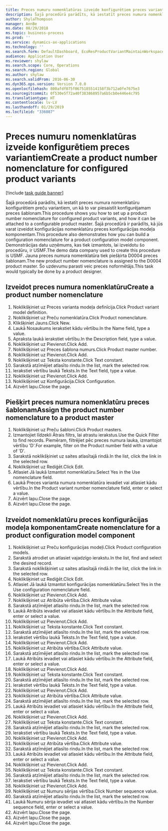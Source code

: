 ```yaml
---
title: Preces numuru nomenklatūras izveide konfigurētiem preces variantiem
description: Šajā procedūrā parādīts, kā iestatīt preces numura nomenklatūru konfigurētiem preču variantiem, un kā to var piesaistīt konfigurējamam preces šablonam.
author: ShylaThompson
manager: AnnBe
ms.date: 08/29/2018
ms.topic: business-process
ms.prod: ''
ms.service: dynamics-ax-applications
ms.technology: ''
ms.search.form: DefaultDashboard, EcoResProductVariantMaintainWorkspace, EcoResNomenclature, EcoResProductListPage, EcoResProductDetails, PCProductConfigurationModelListPage, PCProductConfigurationModelDetails
audience: Application User
ms.reviewer: shylaw
ms.search.scope: Core, Operations
ms.search.region: Global
ms.author: shylaw
ms.search.validFrom: 2016-06-30
ms.dyn365.ops.version: Version 7.0.0
ms.openlocfilehash: 800afdf075f0675185514158f3b712a0fe7675e3
ms.sourcegitcommit: 0f530e5f72a40f383868957a6b5cb0e446e4c795
ms.translationtype: HT
ms.contentlocale: lv-LV
ms.lasthandoff: 01/29/2019
ms.locfileid: "336087"
---
```

# <a name="create-a-product-number-nomenclature-for-configured-product-variants"></a><span data-ttu-id="9203b-103">Preces numuru nomenklatūras izveide konfigurētiem preces variantiem</span><span class="sxs-lookup"><span data-stu-id="9203b-103">Create a product number nomenclature for configured product variants</span></span>

[!include [task guide banner](../../includes/task-guide-banner.md)]

<span data-ttu-id="9203b-104">Šajā procedūrā parādīts, kā iestatīt preces numura nomenklatūru konfigurētiem preču variantiem, un kā to var piesaistīt konfigurējamam preces šablonam.</span><span class="sxs-lookup"><span data-stu-id="9203b-104">This procedure shows you how to set up a product number nomenclature for configured product variants, and how it can be attached to a configurable product master.</span></span> <span data-ttu-id="9203b-105">Šajā procedūrā ir parādīts, kā jūs varat izveidot konfigurācijas nomenklatūru preces konfigurācijas modeļa komponentam.</span><span class="sxs-lookup"><span data-stu-id="9203b-105">This procedure also demonstrates how you can build a configuration nomenclature for a product configuration model component.</span></span> <span data-ttu-id="9203b-106">Demonstrācijas datu uzņēmums, kas tiek izmantots, lai izveidotu šo procedūru, ir USMF.</span><span class="sxs-lookup"><span data-stu-id="9203b-106">The demo data company used to create this procedure is USMF.</span></span> <span data-ttu-id="9203b-107">Jauna preces numura nomenklatūra tiek piešķirta D0004 preces šablonam.</span><span class="sxs-lookup"><span data-stu-id="9203b-107">The new product number nomenclature is assigned to the D0004 product master.</span></span> <span data-ttu-id="9203b-108">Šo uzdevumu parasti veic preces noformētājs.</span><span class="sxs-lookup"><span data-stu-id="9203b-108">This task would typically be done by a product designer.</span></span>


## <a name="create-a-product-number-nomenclature"></a><span data-ttu-id="9203b-109">Izveidot preces numura nomenklatūru</span><span class="sxs-lookup"><span data-stu-id="9203b-109">Create a product number nomenclature</span></span>
1. <span data-ttu-id="9203b-110">Noklikšķiniet uz Preces varianta modeļa definīcija.</span><span class="sxs-lookup"><span data-stu-id="9203b-110">Click Product variant model definition.</span></span>
2. <span data-ttu-id="9203b-111">Noklikšķiniet uz Preču nomenklatūra.</span><span class="sxs-lookup"><span data-stu-id="9203b-111">Click Product nomenclature.</span></span>
3. <span data-ttu-id="9203b-112">Klikšķiniet Jauns.</span><span class="sxs-lookup"><span data-stu-id="9203b-112">Click New.</span></span>
4. <span data-ttu-id="9203b-113">Laukā Nosaukums ierakstiet kādu vērtību.</span><span class="sxs-lookup"><span data-stu-id="9203b-113">In the Name field, type a value.</span></span>
5. <span data-ttu-id="9203b-114">Apraksta laukā ierakstiet vērtību.</span><span class="sxs-lookup"><span data-stu-id="9203b-114">In the Description field, type a value.</span></span>
6. <span data-ttu-id="9203b-115">Noklikšķiniet uz Pievienot.</span><span class="sxs-lookup"><span data-stu-id="9203b-115">Click Add.</span></span>
7. <span data-ttu-id="9203b-116">Noklikšķiniet uz Preces šablona numurs.</span><span class="sxs-lookup"><span data-stu-id="9203b-116">Click Product master number.</span></span>
8. <span data-ttu-id="9203b-117">Noklikšķiniet uz Pievienot.</span><span class="sxs-lookup"><span data-stu-id="9203b-117">Click Add.</span></span>
9. <span data-ttu-id="9203b-118">Noklikšķiniet uz Teksta konstante.</span><span class="sxs-lookup"><span data-stu-id="9203b-118">Click Text constant.</span></span>
10. <span data-ttu-id="9203b-119">Sarakstā atzīmējiet atlasīto rindu.</span><span class="sxs-lookup"><span data-stu-id="9203b-119">In the list, mark the selected row.</span></span>
11. <span data-ttu-id="9203b-120">Ierakstiet vērtību laukā Teksts.</span><span class="sxs-lookup"><span data-stu-id="9203b-120">In the Text field, type a value.</span></span>
12. <span data-ttu-id="9203b-121">Noklikšķiniet uz Pievienot.</span><span class="sxs-lookup"><span data-stu-id="9203b-121">Click Add.</span></span>
13. <span data-ttu-id="9203b-122">Noklikšķiniet uz Konfigurācija.</span><span class="sxs-lookup"><span data-stu-id="9203b-122">Click Configuration.</span></span>
14. <span data-ttu-id="9203b-123">Aizvērt lapu.</span><span class="sxs-lookup"><span data-stu-id="9203b-123">Close the page.</span></span>

## <a name="assign-the-product-number-nomenclature-to-a-product-master"></a><span data-ttu-id="9203b-124">Piešķirt preces numura nomenklatūru preces šablonam</span><span class="sxs-lookup"><span data-stu-id="9203b-124">Assign the product number nomenclature to a product master</span></span>
1. <span data-ttu-id="9203b-125">Noklikšķiniet uz Preču šabloni.</span><span class="sxs-lookup"><span data-stu-id="9203b-125">Click Product masters.</span></span>
2. <span data-ttu-id="9203b-126">Izmantojiet līdzekli Ātrais filtrs, lai atrastu ierakstus.</span><span class="sxs-lookup"><span data-stu-id="9203b-126">Use the Quick Filter to find records.</span></span> <span data-ttu-id="9203b-127">Piemēram, filtrējiet pēc preces numura lauka, izmantojot vērtību 'D'.</span><span class="sxs-lookup"><span data-stu-id="9203b-127">For example, filter on the Product number field with a value of 'D'.</span></span>
3. <span data-ttu-id="9203b-128">Sarakstā noklikšķiniet uz saites atlasītajā rindā.</span><span class="sxs-lookup"><span data-stu-id="9203b-128">In the list, click the link in the selected row.</span></span>
4. <span data-ttu-id="9203b-129">Noklikšķiniet uz Rediģēt.</span><span class="sxs-lookup"><span data-stu-id="9203b-129">Click Edit.</span></span>
5. <span data-ttu-id="9203b-130">Atlasiet Jā laukā Izmantot nomenklatūru.</span><span class="sxs-lookup"><span data-stu-id="9203b-130">Select Yes in the Use nomenclature field.</span></span>
6. <span data-ttu-id="9203b-131">Laukā Preces varianta numura nomenklatūra ievadiet vai atlasiet kādu vērtību.</span><span class="sxs-lookup"><span data-stu-id="9203b-131">In the Product variant number nomenclature field, enter or select a value.</span></span>
7. <span data-ttu-id="9203b-132">Aizvērt lapu.</span><span class="sxs-lookup"><span data-stu-id="9203b-132">Close the page.</span></span>
8. <span data-ttu-id="9203b-133">Aizvērt lapu.</span><span class="sxs-lookup"><span data-stu-id="9203b-133">Close the page.</span></span>

## <a name="create-nomenclature-for-a-product-configuration-model-component"></a><span data-ttu-id="9203b-134">Izveidot nomenklatūru preces konfigurācijas modeļa komponentam</span><span class="sxs-lookup"><span data-stu-id="9203b-134">Create nomenclature for a product configuration model component</span></span>
1. <span data-ttu-id="9203b-135">Noklikšķiniet uz Preču konfigurācijas modeļi.</span><span class="sxs-lookup"><span data-stu-id="9203b-135">Click Product configuration models.</span></span>
2. <span data-ttu-id="9203b-136">Sarakstā atrodiet un atlasiet vajadzīgo ierakstu.</span><span class="sxs-lookup"><span data-stu-id="9203b-136">In the list, find and select the desired record.</span></span>
3. <span data-ttu-id="9203b-137">Sarakstā noklikšķiniet uz saites atlasītajā rindā.</span><span class="sxs-lookup"><span data-stu-id="9203b-137">In the list, click the link in the selected row.</span></span>
4. <span data-ttu-id="9203b-138">Noklikšķiniet uz Rediģēt.</span><span class="sxs-lookup"><span data-stu-id="9203b-138">Click Edit.</span></span>
5. <span data-ttu-id="9203b-139">Atlasiet Jā laukā Izmantot konfigurācijas nomenklatūru.</span><span class="sxs-lookup"><span data-stu-id="9203b-139">Select Yes in the Use configuration nomenclature field.</span></span>
6. <span data-ttu-id="9203b-140">Noklikšķiniet uz Pievienot.</span><span class="sxs-lookup"><span data-stu-id="9203b-140">Click Add.</span></span>
7. <span data-ttu-id="9203b-141">Noklikšķiniet uz Atribūta vērtība.</span><span class="sxs-lookup"><span data-stu-id="9203b-141">Click Attribute value.</span></span>
8. <span data-ttu-id="9203b-142">Sarakstā atzīmējiet atlasīto rindu.</span><span class="sxs-lookup"><span data-stu-id="9203b-142">In the list, mark the selected row.</span></span>
9. <span data-ttu-id="9203b-143">Laukā Atribūts ievadiet vai atlasiet kādu vērtību.</span><span class="sxs-lookup"><span data-stu-id="9203b-143">In the Attribute field, enter or select a value.</span></span>
10. <span data-ttu-id="9203b-144">Noklikšķiniet uz Pievienot.</span><span class="sxs-lookup"><span data-stu-id="9203b-144">Click Add.</span></span>
11. <span data-ttu-id="9203b-145">Noklikšķiniet uz Teksta konstante.</span><span class="sxs-lookup"><span data-stu-id="9203b-145">Click Text constant.</span></span>
12. <span data-ttu-id="9203b-146">Sarakstā atzīmējiet atlasīto rindu.</span><span class="sxs-lookup"><span data-stu-id="9203b-146">In the list, mark the selected row.</span></span>
13. <span data-ttu-id="9203b-147">Ierakstiet vērtību laukā Teksts.</span><span class="sxs-lookup"><span data-stu-id="9203b-147">In the Text field, type a value.</span></span>
14. <span data-ttu-id="9203b-148">Noklikšķiniet uz Pievienot.</span><span class="sxs-lookup"><span data-stu-id="9203b-148">Click Add.</span></span>
15. <span data-ttu-id="9203b-149">Noklikšķiniet uz Atribūta vērtība.</span><span class="sxs-lookup"><span data-stu-id="9203b-149">Click Attribute value.</span></span>
16. <span data-ttu-id="9203b-150">Sarakstā atzīmējiet atlasīto rindu.</span><span class="sxs-lookup"><span data-stu-id="9203b-150">In the list, mark the selected row.</span></span>
17. <span data-ttu-id="9203b-151">Laukā Atribūts ievadiet vai atlasiet kādu vērtību.</span><span class="sxs-lookup"><span data-stu-id="9203b-151">In the Attribute field, enter or select a value.</span></span>
18. <span data-ttu-id="9203b-152">Noklikšķiniet uz Pievienot.</span><span class="sxs-lookup"><span data-stu-id="9203b-152">Click Add.</span></span>
19. <span data-ttu-id="9203b-153">Noklikšķiniet uz Teksta konstante.</span><span class="sxs-lookup"><span data-stu-id="9203b-153">Click Text constant.</span></span>
20. <span data-ttu-id="9203b-154">Sarakstā atzīmējiet atlasīto rindu.</span><span class="sxs-lookup"><span data-stu-id="9203b-154">In the list, mark the selected row.</span></span>
21. <span data-ttu-id="9203b-155">Ierakstiet vērtību laukā Teksts.</span><span class="sxs-lookup"><span data-stu-id="9203b-155">In the Text field, type a value.</span></span>
22. <span data-ttu-id="9203b-156">Noklikšķiniet uz Pievienot.</span><span class="sxs-lookup"><span data-stu-id="9203b-156">Click Add.</span></span>
23. <span data-ttu-id="9203b-157">Noklikšķiniet uz Atribūta vērtība.</span><span class="sxs-lookup"><span data-stu-id="9203b-157">Click Attribute value.</span></span>
24. <span data-ttu-id="9203b-158">Sarakstā atzīmējiet atlasīto rindu.</span><span class="sxs-lookup"><span data-stu-id="9203b-158">In the list, mark the selected row.</span></span>
25. <span data-ttu-id="9203b-159">Laukā Atribūts ievadiet vai atlasiet kādu vērtību.</span><span class="sxs-lookup"><span data-stu-id="9203b-159">In the Attribute field, enter or select a value.</span></span>
26. <span data-ttu-id="9203b-160">Noklikšķiniet uz Pievienot.</span><span class="sxs-lookup"><span data-stu-id="9203b-160">Click Add.</span></span>
27. <span data-ttu-id="9203b-161">Noklikšķiniet uz Teksta konstante.</span><span class="sxs-lookup"><span data-stu-id="9203b-161">Click Text constant.</span></span>
28. <span data-ttu-id="9203b-162">Sarakstā atzīmējiet atlasīto rindu.</span><span class="sxs-lookup"><span data-stu-id="9203b-162">In the list, mark the selected row.</span></span>
29. <span data-ttu-id="9203b-163">Ierakstiet vērtību laukā Teksts.</span><span class="sxs-lookup"><span data-stu-id="9203b-163">In the Text field, type a value.</span></span>
30. <span data-ttu-id="9203b-164">Noklikšķiniet uz Pievienot.</span><span class="sxs-lookup"><span data-stu-id="9203b-164">Click Add.</span></span>
31. <span data-ttu-id="9203b-165">Noklikšķiniet uz Atribūta vērtība.</span><span class="sxs-lookup"><span data-stu-id="9203b-165">Click Attribute value.</span></span>
32. <span data-ttu-id="9203b-166">Sarakstā atzīmējiet atlasīto rindu.</span><span class="sxs-lookup"><span data-stu-id="9203b-166">In the list, mark the selected row.</span></span>
33. <span data-ttu-id="9203b-167">Laukā Atribūts ievadiet vai atlasiet kādu vērtību.</span><span class="sxs-lookup"><span data-stu-id="9203b-167">In the Attribute field, enter or select a value.</span></span>
34. <span data-ttu-id="9203b-168">Noklikšķiniet uz Pievienot.</span><span class="sxs-lookup"><span data-stu-id="9203b-168">Click Add.</span></span>
35. <span data-ttu-id="9203b-169">Noklikšķiniet uz Teksta konstante.</span><span class="sxs-lookup"><span data-stu-id="9203b-169">Click Text constant.</span></span>
36. <span data-ttu-id="9203b-170">Sarakstā atzīmējiet atlasīto rindu.</span><span class="sxs-lookup"><span data-stu-id="9203b-170">In the list, mark the selected row.</span></span>
37. <span data-ttu-id="9203b-171">Ierakstiet vērtību laukā Teksts.</span><span class="sxs-lookup"><span data-stu-id="9203b-171">In the Text field, type a value.</span></span>
38. <span data-ttu-id="9203b-172">Noklikšķiniet uz Pievienot.</span><span class="sxs-lookup"><span data-stu-id="9203b-172">Click Add.</span></span>
39. <span data-ttu-id="9203b-173">Noklikšķiniet uz Numuru sērijas vērtība.</span><span class="sxs-lookup"><span data-stu-id="9203b-173">Click Number sequence value.</span></span>
40. <span data-ttu-id="9203b-174">Sarakstā atzīmējiet atlasīto rindu.</span><span class="sxs-lookup"><span data-stu-id="9203b-174">In the list, mark the selected row.</span></span>
41. <span data-ttu-id="9203b-175">Laukā Numuru sērija ievadiet vai atlasiet kādu vērtību.</span><span class="sxs-lookup"><span data-stu-id="9203b-175">In the Number sequence field, enter or select a value.</span></span>
42. <span data-ttu-id="9203b-176">Aizvērt lapu.</span><span class="sxs-lookup"><span data-stu-id="9203b-176">Close the page.</span></span>
43. <span data-ttu-id="9203b-177">Aizvērt lapu.</span><span class="sxs-lookup"><span data-stu-id="9203b-177">Close the page.</span></span>
44. <span data-ttu-id="9203b-178">Aizvērt lapu.</span><span class="sxs-lookup"><span data-stu-id="9203b-178">Close the page.</span></span>

